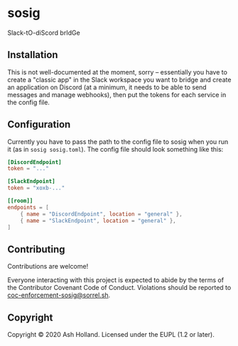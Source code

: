 # sosig

Slack-tO-diScord brIdGe

## Installation

This is not well-documented at the moment, sorry – essentially you have
to create a "classic app" in the Slack workspace you want to bridge and
create an application on Discord (at a minimum, it needs to be able to
send messages and manage webhooks), then put the tokens for each service
in the config file.

## Configuration

Currently you have to pass the path to the config file to sosig when you
run it (as in `sosig sosig.toml`). The config file should look something
like this:

```toml
[DiscordEndpoint]
token = "..."

[SlackEndpoint]
token = "xoxb-..."

[[room]]
endpoints = [
    { name = "DiscordEndpoint", location = "general" },
    { name = "SlackEndpoint", location = "general" },
]
```

## Contributing

Contributions are welcome!

Everyone interacting with this project is expected to abide by the terms
of the Contributor Covenant Code of Conduct. Violations should be
reported to coc-enforcement-sosig@sorrel.sh.

## Copyright

Copyright © 2020 Ash Holland. Licensed under the EUPL (1.2 or later).

